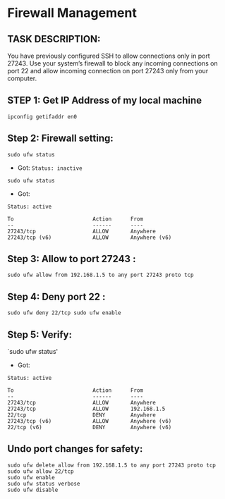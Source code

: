 # Firewall Management

## TASK DESCRIPTION:

You have previously configured SSH to allow connections only in port 27243. Use your system’s
firewall to block any incoming connections on port 22 and allow incoming connection on port
27243 only from your computer.

## STEP 1: Get IP Address of my local machine

` ipconfig getifaddr en0 `

## Step 2: Firewall setting:
` sudo ufw status `
- Got: ` Status: inactive `

`sudo ufw status`

- Got:
```
Status: active

To                         Action      From
--                         ------      ----
27243/tcp                  ALLOW       Anywhere                  
27243/tcp (v6)             ALLOW       Anywhere (v6)  
```

## Step 3: Allow to port 27243 :
`sudo ufw allow from 192.168.1.5 to any port 27243 proto tcp` 

## Step 4: Deny port 22 :
`sudo ufw deny 22/tcp
sudo ufw enable`

## Step 5: Verify:
`sudo ufw status'
- Got:
```
Status: active

To                         Action      From
--                         ------      ----
27243/tcp                  ALLOW       Anywhere                  
27243/tcp                  ALLOW       192.168.1.5               
22/tcp                     DENY        Anywhere                  
27243/tcp (v6)             ALLOW       Anywhere (v6)             
22/tcp (v6)                DENY        Anywhere (v6)
```


## Undo port changes for safety:
```
sudo ufw delete allow from 192.168.1.5 to any port 27243 proto tcp
sudo ufw allow 22/tcp
sudo ufw enable
sudo ufw status verbose
sudo ufw disable
```
